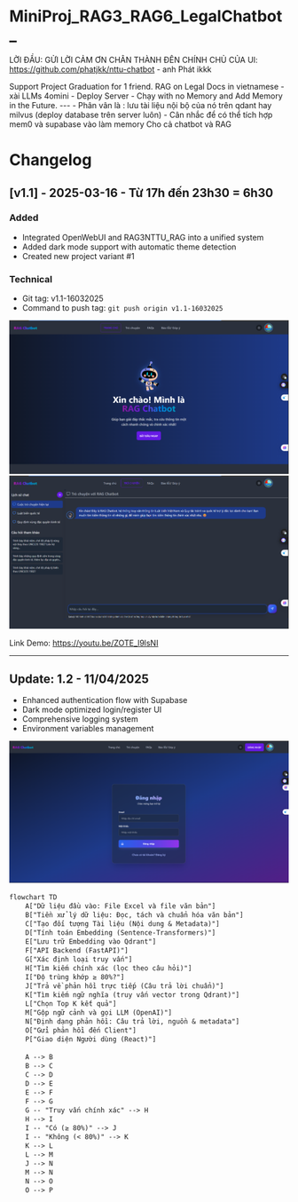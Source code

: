# MiniProj_RAG3_RAG6_LegalChatbot_

LỜI ĐẦU: GỬI LỜI CẢM ƠN CHÂN THÀNH ĐÊN CHÍNH CHỦ CỦA UI: https://github.com/phatjkk/nttu-chatbot - anh Phát ikkk

Support Project Graduation for 1 friend.  RAG on Legal Docs in vietnamese - xài LLMs 4omini - Deploy Server - Chạy with no Memory and Add Memory in the Future. --- - Phân vân là : lưu tài liệu nội bộ của nó trên qdant hay milvus (deploy database trên server luôn)  - Cân nhắc để có thể tích hợp mem0 và supabase vào làm memory  Cho cả chatbot và RAG 

# Changelog

## [v1.1] - 2025-03-16 - Từ 17h đến 23h30 = 6h30

### Added
- Integrated OpenWebUI and RAG3NTTU_RAG into a unified system
- Added dark mode support with automatic theme detection
- Created new project variant #1

### Technical
- Git tag: v1.1-16032025
- Command to push tag: `git push origin v1.1-16032025`

![HomePage](note/ver1_HomePage.png)
![UIChat](note/ver1_UIChatPage.png)

Link Demo: https://youtu.be/ZOTE_l9lsNI 

---
## Update: 1.2 - 11/04/2025
- Enhanced authentication flow with Supabase
- Dark mode optimized login/register UI
- Comprehensive logging system
- Environment variables management
  
![Login](note/LOGIN_2.png)


```mermaid
flowchart TD
    A["Dữ liệu đầu vào: File Excel và file văn bản"]
    B["Tiền xử lý dữ liệu: Đọc, tách và chuẩn hóa văn bản"]
    C["Tạo đối tượng Tài liệu (Nội dung & Metadata)"]
    D["Tính toán Embedding (Sentence-Transformers)"]
    E["Lưu trữ Embedding vào Qdrant"]
    F["API Backend (FastAPI)"]
    G["Xác định loại truy vấn"]
    H["Tìm kiếm chính xác (lọc theo câu hỏi)"]
    I["Độ trùng khớp ≥ 80%?"]
    J["Trả về phản hồi trực tiếp (Câu trả lời chuẩn)"]
    K["Tìm kiếm ngữ nghĩa (truy vấn vector trong Qdrant)"]
    L["Chọn Top K kết quả"]
    M["Gộp ngữ cảnh và gọi LLM (OpenAI)"]
    N["Định dạng phản hồi: Câu trả lời, nguồn & metadata"]
    O["Gửi phản hồi đến Client"]
    P["Giao diện Người dùng (React)"]

    A --> B
    B --> C
    C --> D
    D --> E
    E --> F
    F --> G
    G -- "Truy vấn chính xác" --> H
    H --> I
    I -- "Có (≥ 80%)" --> J
    I -- "Không (< 80%)" --> K
    K --> L
    L --> M
    J --> N
    M --> N
    N --> O
    O --> P

```